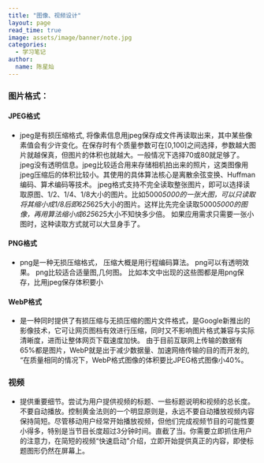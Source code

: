 ```yaml
---
title: "图像、视频设计"
layout: page
read_time: true
image: assets/image/banner/note.jpg
categories: 
  - 学习笔记
author: 
  name: 陈星灿
---
```


### 图片格式：
#### JPEG格式
* jpeg是有损压缩格式, 将像素信息用jpeg保存成文件再读取出来，其中某些像素值会有少许变化。在保存时有个质量参数可在[0,100]之间选择，参数越大图片就越保真，但图片的体积也就越大。一般情况下选择70或80就足够了。jpeg没有透明信息。jpeg比较适合用来存储相机拍出来的照片，这类图像用jpeg压缩后的体积比较小。其使用的具体算法核心是离散余弦变换、Huffman编码、算术编码等技术。
jpeg格式支持不完全读取整张图片，即可以选择读取原图、1/2、1/4、1/8大小的图片。比如5000*5000的一张大图，可以只读取将其缩小成1/8后即625*625大小的图片。这样比先完全读取5000*5000的图像，再用算法缩小成625*625大小不知快多少倍。
如果应用需求只需要一张小图时，这种读取方式就可以大显身手了。

#### PNG格式
* png是一种无损压缩格式， 压缩大概是用行程编码算法。
png可以有透明效果。
png比较适合适量图,几何图。 比如本文中出现的这些图都是用png保存，比用jpeg保存体积要小

#### WebP格式
* 是一种同时提供了有损压缩与无损压缩的图片文件格式，是Google新推出的影像技术，它可让网页图档有效进行压缩，同时又不影响图片格式兼容与实际清晰度，进而让整体网页下载速度加快。
由于目前互联网上传输的数据有65%都是图片，WebP就是出于减少数据量、加速网络传输的目的而开发的, “在质量相同的情况下，WebP格式图像的体积要比JPEG格式图像小40%。

### 视频
* 提供重要细节。尝试为用户提供视频的标题、一些标题说明和视频的总长度。
不要自动播放。控制黄金法则的一个明显原则是，永远不要自动播放视频内容
保持简短。尽管移动用户经常开始播放视频，但他们完成视频节目的可能性要小得多，特别是当节目长度超过3分钟时间。直截了当。你需要立即抓住用户的注意力，在简短的视频“快速启动”介绍，立即开始提供真正的内容，即使标题图形仍然在屏幕上。